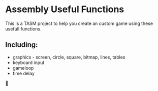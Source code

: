 # Assembly Useful Functions

This is a TASM project to help you create an custom game using these usefull functions.

## Including:

* graphics - screen, circle, square, bitmap, lines, tables
* keyboard input
* gameloop
* time delay

🌴
